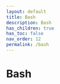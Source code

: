 ```yaml
---
layout: default
title: Bash
description: Bash
has_children: true
has_toc: false
nav_order: 12
permalink: /bash
---
```


# Bash 
